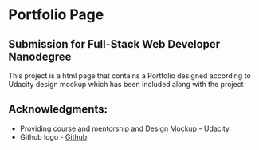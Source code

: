 # Portfolio Page

## Submission for Full-Stack Web Developer Nanodegree
This project is a html page that contains a Portfolio designed according to Udacity design mockup
which has been included along with the project

## Acknowledgments:
- Providing course and mentorship and Design Mockup - [Udacity](https://in.udacity.com/).
- Github logo - [Github](https://github.com/).
